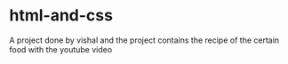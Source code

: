 # html-and-css
A project done by vishal and the project contains the recipe of the certain food with the youtube video

